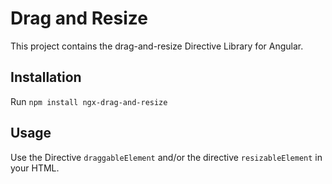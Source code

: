 # Drag and Resize

This project contains the drag-and-resize Directive Library for Angular.

## Installation

Run `npm install ngx-drag-and-resize`

## Usage

Use the Directive `draggableElement` and/or the directive `resizableElement` in your HTML.
